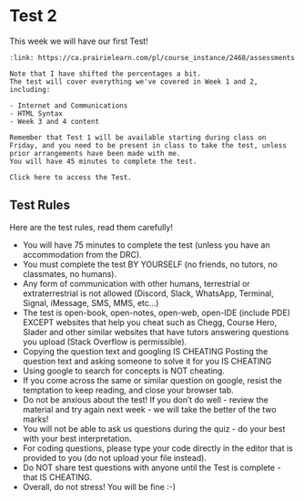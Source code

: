 # Test 2

This week we will have our first Test!

```{card} Test 2
:link: https://ca.prairielearn.com/pl/course_instance/2468/assessments

Note that I have shifted the percentages a bit.
The test will cover everything we've covered in Week 1 and 2, including:

- Internet and Communications
- HTML Syntax
- Week 3 and 4 content

Remember that Test 1 will be available starting during class on Friday, and you need to be present in class to take the test, unless prior arrangements have been made with me.
You will have 45 minutes to complete the test.

Click here to access the Test.
```

## Test Rules 

Here are the test rules, read them carefully!

- You will have 75 minutes to complete the test (unless you have an accommodation from the DRC).
- You must complete the test BY YOURSELF (no friends, no tutors, no classmates, no humans).
- Any form of communication with other humans, terrestrial or extraterrestrial is not allowed (Discord, Slack, WhatsApp, Terminal, Signal, iMessage, SMS, MMS, etc…)
- The test is open-book, open-notes, open-web, open-IDE (include PDE) EXCEPT websites that help you cheat such as Chegg, Course Hero, Slader and other similar websites that have tutors answering questions you upload (Stack Overflow is permissible).
- Copying the question text and googling IS CHEATING Posting the question text and asking someone to solve it for you IS CHEATING
- Using google to search for concepts is NOT cheating.
- If you come across the same or similar question on google, resist the temptation to keep reading, and close your browser tab.
- Do not be anxious about the test! If you don’t do well - review the material and try again next week - we will take the better of the two marks!
- You will not be able to ask us questions during the quiz - do your best with your best interpretation.
- For coding questions, please type your code directly in the editor that is provided to you (do not upload your file instead).
- Do NOT share test questions with anyone until the Test is complete - that IS CHEATING.
- Overall, do not stress! You will be fine :-)